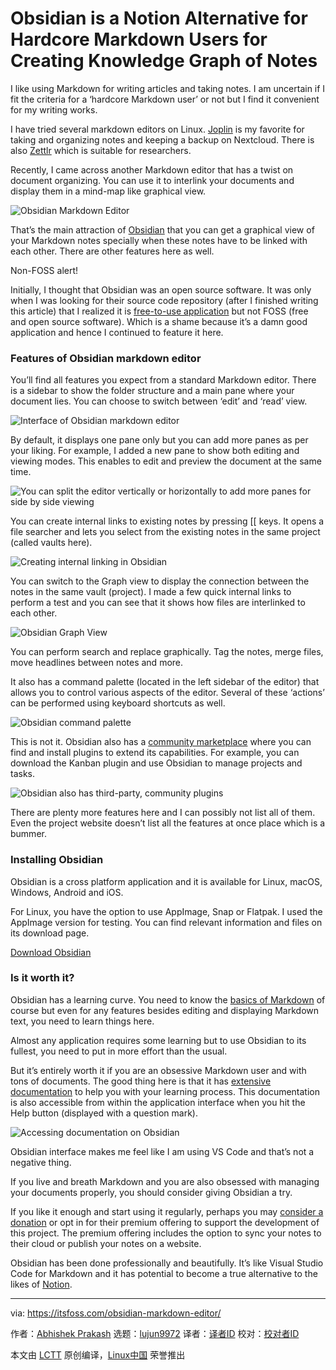 [#]: subject: "Obsidian is a Notion Alternative for Hardcore Markdown Users for Creating Knowledge Graph of Notes"
[#]: via: "https://itsfoss.com/obsidian-markdown-editor/"
[#]: author: "Abhishek Prakash https://itsfoss.com/author/abhishek/"
[#]: collector: "lujun9972"
[#]: translator: " "
[#]: reviewer: " "
[#]: publisher: " "
[#]: url: " "

Obsidian is a Notion Alternative for Hardcore Markdown Users for Creating Knowledge Graph of Notes
======

I like using Markdown for writing articles and taking notes. I am uncertain if I fit the criteria for a ‘hardcore Markdown user’ or not but I find it convenient for my writing works.

I have tried several markdown editors on Linux. [Joplin][1] is my favorite for taking and organizing notes and keeping a backup on Nextcloud. There is also [Zettlr][2] which is suitable for researchers.

Recently, I came across another Markdown editor that has a twist on document organizing. You can use it to interlink your documents and display them in a mind-map like graphical view.

![Obsidian Markdown Editor][3]

That’s the main attraction of [Obsidian][4] that you can get a graphical view of your Markdown notes specially when these notes have to be linked with each other. There are other features here as well.

Non-FOSS alert!

Initially, I thought that Obsidian was an open source software. It was only when I was looking for their source code repository (after I finished writing this article) that I realized it is [free-to-use application][5] but not FOSS (free and open source software). Which is a shame because it’s a damn good application and hence I continued to feature it here.

### Features of Obsidian markdown editor

You’ll find all features you expect from a standard Markdown editor. There is a sidebar to show the folder structure and a main pane where your document lies. You can choose to switch between ‘edit’ and ‘read’ view.

![Interface of Obsidian markdown editor][6]

By default, it displays one pane only but you can add more panes as per your liking. For example, I added a new pane to show both editing and viewing modes. This enables to edit and preview the document at the same time.

![You can split the editor vertically or horizontally to add more panes for side by side viewing][7]

You can create internal links to existing notes by pressing [[ keys. It opens a file searcher and lets you select from the existing notes in the same project (called vaults here).

![Creating internal linking in Obsidian][8]

You can switch to the Graph view to display the connection between the notes in the same vault (project). I made a few quick internal links to perform a test and you can see that it shows how files are interlinked to each other.

![Obsidian Graph View][9]

You can perform search and replace graphically. Tag the notes, merge files, move headlines between notes and more.

It also has a command palette (located in the left sidebar of the editor) that allows you to control various aspects of the editor. Several of these ‘actions’ can be performed using keyboard shortcuts as well.

![Obsidian command palette][10]

This is not it. Obsidian also has a [community marketplace][11] where you can find and install plugins to extend its capabilities. For example, you can download the Kanban plugin and use Obsidian to manage projects and tasks.

![Obsidian also has third-party, community plugins][12]

There are plenty more features here and I can possibly not list all of them. Even the project website doesn’t list all the features at once place which is a bummer.

### Installing Obsidian

Obsidian is a cross platform application and it is available for Linux, macOS, Windows, Android and iOS.

For Linux, you have the option to use AppImage, Snap or Flatpak. I used the AppImage version for testing. You can find relevant information and files on its download page.

[Download Obsidian][13]

### Is it worth it?

Obsidian has a learning curve. You need to know the [basics of Markdown][14] of course but even for any features besides editing and displaying Markdown text, you need to learn things here.

Almost any application requires some learning but to use Obsidian to its fullest, you need to put in more effort than the usual.

But it’s entirely worth it if you are an obsessive Markdown user and with tons of documents. The good thing here is that it has [extensive documentation][15] to help you with your learning process. This documentation is also accessible from within the application interface when you hit the Help button (displayed with a question mark).

![Accessing documentation on Obsidian][16]

Obsidian interface makes me feel like I am using VS Code and that’s not a negative thing.

If you live and breath Markdown and you are also obsessed with managing your documents properly, you should consider giving Obsidian a try.

If you like it enough and start using it regularly, perhaps you may [consider a donation][17] or opt in for their premium offering to support the development of this project. The premium offering includes the option to sync your notes to their cloud or publish your notes on a website.

Obsidian has been done professionally and beautifully. It’s like Visual Studio Code for Markdown and it has potential to become a true alternative to the likes of [Notion][18].

--------------------------------------------------------------------------------

via: https://itsfoss.com/obsidian-markdown-editor/

作者：[Abhishek Prakash][a]
选题：[lujun9972][b]
译者：[译者ID](https://github.com/译者ID)
校对：[校对者ID](https://github.com/校对者ID)

本文由 [LCTT](https://github.com/LCTT/TranslateProject) 原创编译，[Linux中国](https://linux.cn/) 荣誉推出

[a]: https://itsfoss.com/author/abhishek/
[b]: https://github.com/lujun9972
[1]: https://itsfoss.com/joplin/
[2]: https://itsfoss.com/zettlr-markdown-editor/
[3]: https://i0.wp.com/itsfoss.com/wp-content/uploads/2022/01/obsidian.jpg?resize=800%2C424&ssl=1
[4]: https://obsidian.md/
[5]: https://obsidian.md/eula
[6]: https://i0.wp.com/itsfoss.com/wp-content/uploads/2022/01/Obsidian-Markdown-Editor-800x462.png?resize=800%2C462&ssl=1
[7]: https://i0.wp.com/itsfoss.com/wp-content/uploads/2022/01/Obsidian-multiple-pane.png?resize=800%2C462&ssl=1
[8]: https://i0.wp.com/itsfoss.com/wp-content/uploads/2022/01/Obsidian-Internal-Linking.webp?resize=800%2C450&ssl=1
[9]: https://i0.wp.com/itsfoss.com/wp-content/uploads/2022/01/Obsidian-Graph-View.png?resize=800%2C474&ssl=1
[10]: https://i0.wp.com/itsfoss.com/wp-content/uploads/2022/01/Obsidian-Command-Palette.png?resize=800%2C474&ssl=1
[11]: https://obsidian.md/plugins
[12]: https://i0.wp.com/itsfoss.com/wp-content/uploads/2022/01/Obsidian-Plugins.webp?resize=800%2C364&ssl=1
[13]: https://obsidian.md/download
[14]: https://itsfoss.com/markdown-guide/
[15]: https://help.obsidian.md/Obsidian/Index
[16]: https://i0.wp.com/itsfoss.com/wp-content/uploads/2022/01/Obsidian-Markdown-Editor-Help.png?resize=800%2C439&ssl=1
[17]: https://obsidian.md/pricing
[18]: https://www.notion.so/
